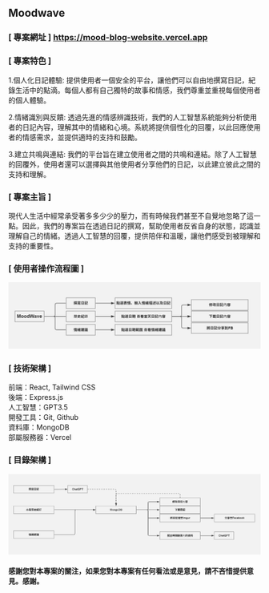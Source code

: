## Moodwave
### [ 專案網址 ] https://mood-blog-website.vercel.app
### [ 專案特色 ]
1.個人化日記體驗: 提供使用者一個安全的平台，讓他們可以自由地撰寫日記，紀錄生活中的點滴。每個人都有自己獨特的故事和情感，我們尊重並重視每個使用者的個人體驗。

2.情緒識別與反饋: 透過先進的情感辨識技術，我們的人工智慧系統能夠分析使用者的日記內容，理解其中的情緒和心境。系統將提供個性化的回覆，以此回應使用者的情感需求，並提供適時的支持和鼓勵。

3.建立共鳴與連結: 我們的平台旨在建立使用者之間的共鳴和連結。除了人工智慧的回覆外，使用者還可以選擇與其他使用者分享他們的日記，以此建立彼此之間的支持和理解。


### [ 專案主旨 ]
現代人生活中經常承受著多多少少的壓力，而有時候我們甚至不自覺地忽略了這一點。因此，我們的專案旨在透過日記的撰寫，幫助使用者反省自身的狀態，認識並理解自己的情緒。透過人工智慧的回覆，提供陪伴和溫暖，讓他們感受到被理解和支持的重要性。

### [ 使用者操作流程圖 ]
![image](https://github.com/Shawn0604/MoodBlog-website/blob/main/image/%E4%BD%BF%E7%94%A8%E8%80%85%E6%93%8D%E4%BD%9C%E6%B5%81%E7%A8%8B%E5%9C%96.JPG)
### [ 技術架構 ]
前端：React, Tailwind CSS  
後端：Express.js  
人工智慧：GPT3.5  
開發工具：Git, Github  
資料庫：MongoDB  
部屬服務器：Vercel  
### [ 目錄架構 ]
![image](https://github.com/Shawn0604/MoodBlog-website/blob/main/image/%E6%8A%80%E8%A1%93%E6%9E%B6%E6%A7%8B.JPG)


#### 感謝您對本專案的關注，如果您對本專案有任何看法或是意見，請不吝惜提供意見。感謝。